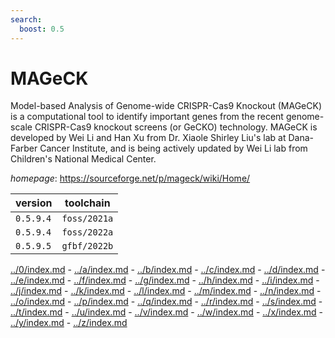 ```yaml
---
search:
  boost: 0.5
---
```

# MAGeCK

Model-based Analysis of Genome-wide CRISPR-Cas9 Knockout (MAGeCK) is a computational tool to identify  important genes from the recent genome-scale CRISPR-Cas9 knockout screens (or GeCKO) technology. MAGeCK is developed  by Wei Li and Han Xu from Dr. Xiaole Shirley Liu's lab at Dana-Farber Cancer Institute, and is being actively updated  by Wei Li lab from Children's National Medical Center.

*homepage*: <https://sourceforge.net/p/mageck/wiki/Home/>

version | toolchain
--------|----------
``0.5.9.4`` | ``foss/2021a``
``0.5.9.4`` | ``foss/2022a``
``0.5.9.5`` | ``gfbf/2022b``

[../0/index.md](0) - [../a/index.md](a) - [../b/index.md](b) - [../c/index.md](c) - [../d/index.md](d) - [../e/index.md](e) - [../f/index.md](f) - [../g/index.md](g) - [../h/index.md](h) - [../i/index.md](i) - [../j/index.md](j) - [../k/index.md](k) - [../l/index.md](l) - [../m/index.md](m) - [../n/index.md](n) - [../o/index.md](o) - [../p/index.md](p) - [../q/index.md](q) - [../r/index.md](r) - [../s/index.md](s) - [../t/index.md](t) - [../u/index.md](u) - [../v/index.md](v) - [../w/index.md](w) - [../x/index.md](x) - [../y/index.md](y) - [../z/index.md](z)

